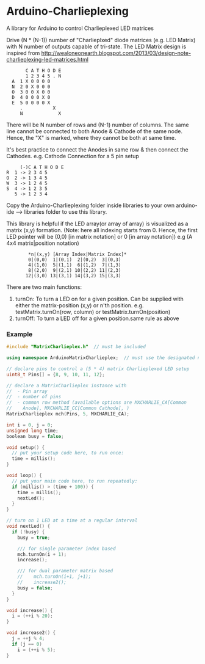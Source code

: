 # Arduino-Charlieplexing
A library for Arduino to control Charlieplexed LED matrices

Drive (N * (N-1)) number of "Charlieplxed" diode matrices
(e.g. LED Matrix) with N number of outputs capable of tri-state.
The LED Matrix design is inspired from http://wealoneonearth.blogspot.com/2013/03/design-note-charlieplexing-led-matrices.html

           C A T H O D E
           1 2 3 4 5 . N
      A  1 X 0 0 0 0
      N  2 0 X 0 0 0
      O  3 0 0 X 0 0
      D  4 0 0 0 X 0
      E  5 0 0 0 0 X
         .           X
         N             X

 There will be N number of rows and (N-1) number of columns. 
The same line cannot be connected to both Anode & Cathode of the same node. 
Hence, the "X" is marked, where they cannot be both at same time.

It's best practice to connect the Anodes in same row & then connect the Cathodes.
e.g. Cathode Connection for a 5 pin setup

         (-)C A T H O D E
    R  1 -> 2 3 4 5
    O  2 -> 1 3 4 5
    W  3 -> 1 2 4 5
    S  4 -> 1 2 3 5
       5 -> 1 2 3 4

Copy the Arduino-Charlieplexing folder inside libraries to your own arduino-ide --> libraries folder to use this library.

This library is helpful if the LED array(or array of array) is visualized as a matrix (x,y) formation. (Note: here all indexing starts from 0. Hence, the first LED pointer will be (0,0) [in matrix notation] or 0 [in array notation])
e.g 
           (A 4x4 matrix|position notation)

            *n|(x,y) [Array Index|Matrix Index]*
            0|(0,0)  1|(0,1)  2|(0,2)  3|(0,3)
            4|(1,0)  5|(1,1)  6|(1,2)  7|(1,3)
            8|(2,0)  9|(2,1) 10|(2,2) 11|(2,3)
           12|(3,0) 13|(3,1) 14|(3,2) 15|(3,3)

There are two main functions: 
1. turnOn: To turn a LED on for a given position. Can be supplied with either the matrix-position (x,y) or n'th position. e.g. testMatrix.turnOn(row, column) or  testMatrix.turnOn(position)
2. turnOff: To turn a LED off for a given position.same rule as above

### Example

```cpp
#include "MatrixCharlieplex.h"  // must be included

using namespace ArduinoMatrixCharlieplex;  // must use the designated namespace

// declare pins to control a (5 * 4) matrix Charlieplexed LED setup
uint8_t Pins[] = {8, 9, 10, 11, 12};

// declare a MatrixCharlieplex instance with
//  - Pin array
//  - number of pins
//  - common row method (available options are MXCHARLIE_CA[Common
//    Anode], MXCHARLIE_CC[Common Cathode], )
MatrixCharlieplex mch(Pins, 5, MXCHARLIE_CA);

int i = 0, j = 0;
unsigned long time;
boolean busy = false;

void setup() {
  // put your setup code here, to run once:
  time = millis();
}

void loop() {
  // put your main code here, to run repeatedly:
  if (millis() > (time + 100)) {
    time = millis();
    nextLed();
  }
}

// turn on 1 LED at a time at a regular interval
void nextLed() {
  if (!busy) {
    busy = true;

    /// for single parameter index based
    mch.turnOn(i + 1);
    increase();

    /// for dual parameter matrix based
    //    mch.turnOn(i+1, j+1);
    //    increase2();
    busy = false;
  }
}

void increase() {
  i = (++i % 20);
}

void increase2() {
  j = ++j % 4;
  if (j == 0)
    i = (++i % 5);
}
```
